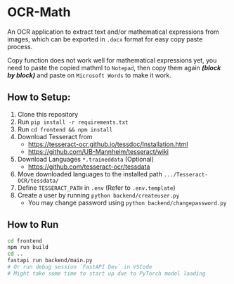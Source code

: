# OCR-Math

An OCR application to extract text and/or mathematical expressions from images, which can be exported in `.docx` format for easy copy paste process.

Copy function does not work well for mathematical expressions yet, you need to paste the copied mathml to `Notepad`, then copy them again _**(block by block)**_ and paste on `Microsoft Words` to make it work.

## How to Setup:

1. Clone this repository
2. Run `pip install -r requirements.txt`
3. Run `cd frontend && npm install`
4. Download Tesseract from
   - https://tesseract-ocr.github.io/tessdoc/Installation.html
   - https://github.com/UB-Mannheim/tesseract/wiki
5. Download Languages `*.traineddata` (Optional)
   - https://github.com/tesseract-ocr/tessdata
6. Move downloaded languages to the installed path `.../Tesseract-OCR/tessdata/`
7. Define `TESSERACT_PATH` in `.env` (Refer to `.env.template`)
8. Create a user by running `python backend/createuser.py`
   - You may change password using `python backend/changepassword.py`

## How to Run

```bash
cd frontend
npm run build
cd ..
fastapi run backend/main.py
# Or run debug session `FastAPI Dev` in VSCode
# Might take some time to start up due to PyTorch model loading
```
